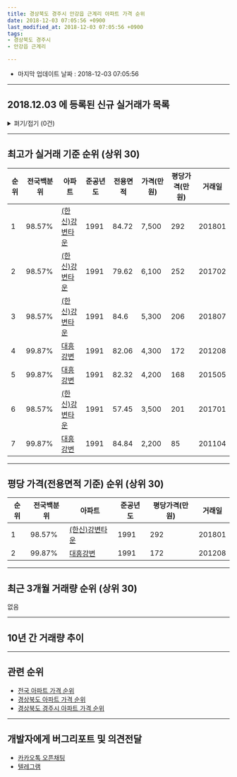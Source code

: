 ```yaml
---
title: 경상북도 경주시 안강읍 근계리 아파트 가격 순위
date: 2018-12-03 07:05:56 +0900
last_modified_at: 2018-12-03 07:05:56 +0900
tags:
- 경상북도 경주시
- 안강읍 근계리

---
```


* 마지막 업데이트 날짜 : 2018-12-03 07:05:56

---

## 2018.12.03 에 등록된 신규 실거래가 목록

<details>
<summary>펴기/접기 (0건)</summary>
<div markdown="1">

|아파트|전국백분위|준공년도|전용면적|가격(만원)|평당가격(만원)|거래일|
|---|---|---|---|---|---|---|
|없음|||||||


</div>
</details>

---

## 최고가 실거래 기준 순위 (상위 30)


|순위|전국백분위|아파트|준공년도|전용면적|가격(만원)|평당가격(만원)|거래일|
|---|---|---|---|---|---|---|---|
|1|98.57%|[(한신)강변타운](https://search.naver.com/search.naver?query=%EA%B2%BD%EC%83%81%EB%B6%81%EB%8F%84+%EA%B2%BD%EC%A3%BC%EC%8B%9C+%EC%95%88%EA%B0%95%EC%9D%8D+%EA%B7%BC%EA%B3%84%EB%A6%AC+%28%ED%95%9C%EC%8B%A0%29%EA%B0%95%EB%B3%80%ED%83%80%EC%9A%B4)|1991|84.72|7,500|292|201801|
|2|98.57%|[(한신)강변타운](https://search.naver.com/search.naver?query=%EA%B2%BD%EC%83%81%EB%B6%81%EB%8F%84+%EA%B2%BD%EC%A3%BC%EC%8B%9C+%EC%95%88%EA%B0%95%EC%9D%8D+%EA%B7%BC%EA%B3%84%EB%A6%AC+%28%ED%95%9C%EC%8B%A0%29%EA%B0%95%EB%B3%80%ED%83%80%EC%9A%B4)|1991|79.62|6,100|252|201702|
|3|98.57%|[(한신)강변타운](https://search.naver.com/search.naver?query=%EA%B2%BD%EC%83%81%EB%B6%81%EB%8F%84+%EA%B2%BD%EC%A3%BC%EC%8B%9C+%EC%95%88%EA%B0%95%EC%9D%8D+%EA%B7%BC%EA%B3%84%EB%A6%AC+%28%ED%95%9C%EC%8B%A0%29%EA%B0%95%EB%B3%80%ED%83%80%EC%9A%B4)|1991|84.6|5,300|206|201807|
|4|99.87%|[대흥강변](https://search.naver.com/search.naver?query=%EA%B2%BD%EC%83%81%EB%B6%81%EB%8F%84+%EA%B2%BD%EC%A3%BC%EC%8B%9C+%EC%95%88%EA%B0%95%EC%9D%8D+%EA%B7%BC%EA%B3%84%EB%A6%AC+%EB%8C%80%ED%9D%A5%EA%B0%95%EB%B3%80)|1991|82.06|4,300|172|201208|
|5|99.87%|[대흥강변](https://search.naver.com/search.naver?query=%EA%B2%BD%EC%83%81%EB%B6%81%EB%8F%84+%EA%B2%BD%EC%A3%BC%EC%8B%9C+%EC%95%88%EA%B0%95%EC%9D%8D+%EA%B7%BC%EA%B3%84%EB%A6%AC+%EB%8C%80%ED%9D%A5%EA%B0%95%EB%B3%80)|1991|82.32|4,200|168|201505|
|6|98.57%|[(한신)강변타운](https://search.naver.com/search.naver?query=%EA%B2%BD%EC%83%81%EB%B6%81%EB%8F%84+%EA%B2%BD%EC%A3%BC%EC%8B%9C+%EC%95%88%EA%B0%95%EC%9D%8D+%EA%B7%BC%EA%B3%84%EB%A6%AC+%28%ED%95%9C%EC%8B%A0%29%EA%B0%95%EB%B3%80%ED%83%80%EC%9A%B4)|1991|57.45|3,500|201|201701|
|7|99.87%|[대흥강변](https://search.naver.com/search.naver?query=%EA%B2%BD%EC%83%81%EB%B6%81%EB%8F%84+%EA%B2%BD%EC%A3%BC%EC%8B%9C+%EC%95%88%EA%B0%95%EC%9D%8D+%EA%B7%BC%EA%B3%84%EB%A6%AC+%EB%8C%80%ED%9D%A5%EA%B0%95%EB%B3%80)|1991|84.84|2,200|85|201104|


---

## 평당 가격(전용면적 기준) 순위 (상위 30)


|순위|전국백분위|아파트|준공년도|평당가격(만원)|거래일|
|---|---|---|---|---|---|
|1|98.57%|[(한신)강변타운](https://search.naver.com/search.naver?query=%EA%B2%BD%EC%83%81%EB%B6%81%EB%8F%84+%EA%B2%BD%EC%A3%BC%EC%8B%9C+%EC%95%88%EA%B0%95%EC%9D%8D+%EA%B7%BC%EA%B3%84%EB%A6%AC+%28%ED%95%9C%EC%8B%A0%29%EA%B0%95%EB%B3%80%ED%83%80%EC%9A%B4)|1991|292|201801|
|2|99.87%|[대흥강변](https://search.naver.com/search.naver?query=%EA%B2%BD%EC%83%81%EB%B6%81%EB%8F%84+%EA%B2%BD%EC%A3%BC%EC%8B%9C+%EC%95%88%EA%B0%95%EC%9D%8D+%EA%B7%BC%EA%B3%84%EB%A6%AC+%EB%8C%80%ED%9D%A5%EA%B0%95%EB%B3%80)|1991|172|201208|


---

## 최근 3개월 거래량 순위 (상위 30)

없음

---

## 10년 간 거래량 추이


<div style="width:100%;">
    <canvas id="deal_progress" height="250"></canvas>
</div>

<script>
new Chart(document.getElementById("deal_progress"), {
    type: 'line',
    data: {
        labels: ['200812','200901','200902','200903','200904','200905','200906','200907','200908','200909','200910','200911','200912','201001','201002','201003','201004','201005','201006','201007','201008','201009','201010','201011','201012','201101','201102','201103','201104','201105','201106','201107','201108','201109','201110','201111','201112','201201','201202','201203','201204','201205','201206','201207','201208','201209','201210','201211','201212','201301','201302','201303','201304','201305','201306','201307','201308','201309','201310','201311','201312','201401','201402','201403','201404','201405','201406','201407','201408','201409','201410','201411','201412','201501','201502','201503','201504','201505','201506','201507','201508','201509','201510','201511','201512','201601','201602','201603','201604','201605','201606','201607','201608','201609','201610','201611','201612','201701','201702','201703','201704','201705','201706','201707','201708','201709','201710','201711','201712','201801','201802','201803','201804','201805','201806','201807','201808','201809','201810','201811','201812'],
        datasets: [{
            label: '실거래 수',
            pointRadius: 1,
            data: [0, 0, 1, 0, 0, 1, 1, 1, 1, 0, 1, 2, 1, 0, 0, 0, 0, 0, 1, 0, 0, 0, 0, 0, 0, 1, 0, 2, 3, 0, 1, 2, 1, 0, 0, 1, 3, 0, 0, 0, 0, 0, 0, 2, 2, 2, 1, 1, 0, 0, 0, 1, 3, 0, 1, 0, 0, 1, 1, 0, 0, 1, 2, 1, 2, 0, 1, 1, 1, 1, 0, 0, 1, 0, 0, 0, 0, 2, 1, 0, 0, 0, 0, 0, 0, 0, 0, 0, 0, 1, 0, 0, 0, 0, 0, 0, 0, 2, 3, 0, 0, 0, 0, 0, 1, 0, 0, 2, 1, 1, 0, 0, 0, 1, 1, 1, 0, 0, 0, 0, 0],
            borderColor: "rgba(255, 201, 14, 1)",
            backgroundColor: "rgba(255, 201, 14, 0.5)",
            fill: true,
        }]
    },
    options: {
        responsive: true,
        title: {
            display: true,
            text: '10년간 거래량 추이'
        },
        tooltips: {
            mode: 'index',
            intersect: false,
        },
        hover: {
            mode: 'nearest',
            intersect: true
        },
        scales: {
            xAxes: [{
                display: true,
                scaleLabel: {
                    display: true,
                    labelString: '년/월'
                }
            }],
            yAxes: [{
                display: true,
                ticks: {
                    suggestedMin: 0,
                },
                scaleLabel: {
                    display: true,
                    labelString: '실거래 수'
                }
            }]
        }
    }
});

</script>


---

## 관련 순위

- [전국 아파트 가격 순위](https://inasie.github.io/apt-ranking/전국)
- [경상북도 아파트 가격 순위](https://inasie.github.io/apt-ranking/경상북도)
- [경상북도 경주시 아파트 가격 순위](https://inasie.github.io/apt-ranking/경상북도-경주시)


---

## 개발자에게 버그리포트 및 의견전달

- [카카오톡 오픈채팅](https://open.kakao.com/o/gLJUAP4)
- [텔레그램](https://t.me/inasie)

